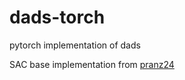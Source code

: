 # dads-torch
pytorch implementation of dads

SAC base implementation from [pranz24](https://github.com/pranz24/pytorch-soft-actor-critic)
